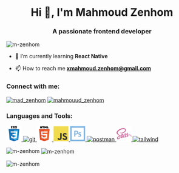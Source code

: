 <h1 align="center">Hi 👋, I'm Mahmoud Zenhom</h1>
<h3 align="center">A passionate frontend developer</h3>

<p align="left"> <img src="https://komarev.com/ghpvc/?username=m-zenhom&label=Profile%20views&color=0e75b6&style=flat" alt="m-zenhom" /> </p>

- 🌱 I’m currently learning **React Native**

- 📫 How to reach me **xmahmoud.zenhom@gmail.com**

<h3 align="left">Connect with me:</h3>
<p align="left">
<a href="https://twitter.com/mad_zenhom" target="blank"><img align="center" src="https://raw.githubusercontent.com/rahuldkjain/github-profile-readme-generator/master/src/images/icons/Social/twitter.svg" alt="mad_zenhom" height="30" width="40" /></a>
<a href="https://instagram.com/mahmouud_zenhom" target="blank"><img align="center" src="https://raw.githubusercontent.com/rahuldkjain/github-profile-readme-generator/master/src/images/icons/Social/instagram.svg" alt="mahmouud_zenhom" height="30" width="40" /></a>
</p>

<h3 align="left">Languages and Tools:</h3>
<p align="left"> <a href="https://www.w3schools.com/css/" target="_blank" rel="noreferrer"> <img src="https://raw.githubusercontent.com/devicons/devicon/master/icons/css3/css3-original-wordmark.svg" alt="css3" width="40" height="40"/> </a> <a href="https://git-scm.com/" target="_blank" rel="noreferrer"> <img src="https://www.vectorlogo.zone/logos/git-scm/git-scm-icon.svg" alt="git" width="40" height="40"/> </a> <a href="https://www.w3.org/html/" target="_blank" rel="noreferrer"> <img src="https://raw.githubusercontent.com/devicons/devicon/master/icons/html5/html5-original-wordmark.svg" alt="html5" width="40" height="40"/> </a> <a href="https://developer.mozilla.org/en-US/docs/Web/JavaScript" target="_blank" rel="noreferrer"> <img src="https://raw.githubusercontent.com/devicons/devicon/master/icons/javascript/javascript-original.svg" alt="javascript" width="40" height="40"/> </a> <a href="https://www.photoshop.com/en" target="_blank" rel="noreferrer"> <img src="https://raw.githubusercontent.com/devicons/devicon/master/icons/photoshop/photoshop-line.svg" alt="photoshop" width="40" height="40"/> </a> <a href="https://postman.com" target="_blank" rel="noreferrer"> <img src="https://www.vectorlogo.zone/logos/getpostman/getpostman-icon.svg" alt="postman" width="40" height="40"/> </a> <a href="https://sass-lang.com" target="_blank" rel="noreferrer"> <img src="https://raw.githubusercontent.com/devicons/devicon/master/icons/sass/sass-original.svg" alt="sass" width="40" height="40"/> </a> <a href="https://tailwindcss.com/" target="_blank" rel="noreferrer"> <img src="https://www.vectorlogo.zone/logos/tailwindcss/tailwindcss-icon.svg" alt="tailwind" width="40" height="40"/> </a> </p>

<p><img align="left" src="https://github-readme-stats.vercel.app/api/top-langs?username=m-zenhom&show_icons=true&locale=en&layout=compact" alt="m-zenhom" /></p>

<p>&nbsp;<img align="center" src="https://github-readme-stats.vercel.app/api?username=m-zenhom&show_icons=true&locale=en" alt="m-zenhom" /></p>

<p><img align="center" src="https://github-readme-streak-stats.herokuapp.com/?user=m-zenhom&" alt="m-zenhom" /></p>
